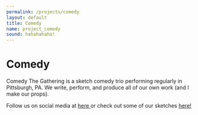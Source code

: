 ```yaml
---
permalink: /projects/comedy
layout: default
title: Comedy
name: project_comedy
sound: hahahahaha!
---
```

# Comedy

Comedy The Gathering is a sketch comedy trio performing regularly in Pittsburgh, PA. We write, perform, and produce all of our own work (and I make our props). 

Follow us on social media at <a href="https://www.instagram.com/comedy_the_gathering/"> here </a> or check out some of our sketches <a href="https://www.youtube.com/@AdamLauver/playlists"> here! </a>